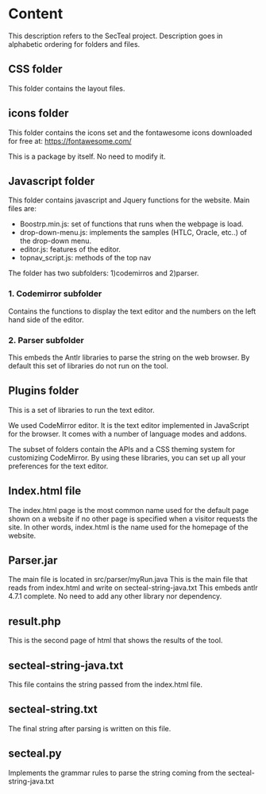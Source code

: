 # Content

This description refers to the SecTeal project. Description goes in alphabetic ordering for folders and files.

## CSS folder

This folder contains the layout files.

## icons folder

This folder contains the icons set and the fontawesome icons downloaded for free at: https://fontawesome.com/

This is a package by itself. No need to modify it.

## Javascript folder

This folder contains javascript and Jquery functions for the website. Main files are:

- Boostrp.min.js: set of functions that runs when the webpage is load.
- drop-down-menu.js: implements the samples (HTLC, Oracle, etc..) of the drop-down menu.
- editor.js: features of the editor.
- topnav_script.js: methods of the top nav

The folder has two subfolders: 1)codemirros and 2)parser.

### 1. Codemirror subfolder

Contains the functions to display the text editor and the numbers on the left hand side of the editor.

### 2. Parser subfolder

This embeds the Antlr libraries to parse the string on the web browser. By default this set of libraries do not run on the tool.

## Plugins folder

This is a set of libraries to run the text editor. 

We used CodeMirror editor. It is the text editor implemented in JavaScript for the browser. It comes with a number of language modes and addons.

The subset of folders contain the APIs and a CSS theming system for customizing CodeMirror. By using these libraries, you can set up all your preferences for the text editor.

## Index.html file

The index.html page is the most common name used for the default page shown on a website if no other page is specified when a visitor requests the site. In other words, index.html is the name used for the homepage of the website.

## Parser.jar

The main file is located in src/parser/myRun.java
This is the main file that reads from index.html and write on secteal-string-java.txt
This embeds antlr 4.7.1 complete. No need to add any other library nor dependency.

## result.php

This is the second page of html that shows the results of the tool.

## secteal-string-java.txt

This file contains the string passed from the index.html file.

## secteal-string.txt

The final string after parsing is written on this file.

## secteal.py

Implements the grammar rules to parse the string coming from the secteal-string-java.txt
